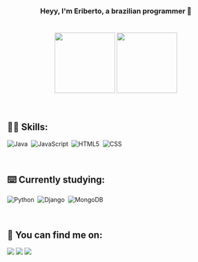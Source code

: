 <div align="center">
    <h3> Heyy, I'm Eriberto, a brazilian programmer 👋 <h3/>
</div>

<br/>

<div align="center">
    <a href="https://github.com/eribert0"></a>
    <img height="140em" src="https://github-readme-stats-sigma-five.vercel.app/api?username=eribert0&show_icons=true&theme=algolia"/>
    <img height="140em" src="https://github-readme-stats-git-masterrstaa-rickstaa.vercel.app/api/top-langs/?username=eribert0&layout=compact&langs_count=6&theme=algolia"/>
</div>

<br/>
<br/>

## **👨‍💻 Skills:**
![Java](https://img.shields.io/badge/java-%23ED8B00.svg?style=for-the-badge&logo=openjdk&logoColor=white)&nbsp;
![JavaScript](https://img.shields.io/badge/-JavaScript-0D1117?style=for-the-badge&logo=javascript&labelColor=0D1117)&nbsp;
![HTML5](https://img.shields.io/badge/html5-%23E34F26.svg?style=for-the-badge&logo=html5&logoColor=white)&nbsp;
![CSS](https://img.shields.io/badge/-CSS-0D1117?style=for-the-badge&logo=CSS3&logoColor=1572B6&labelColor=0D1117)&nbsp;


<br/>

## **⌨️ Currently studying:**
![Python](https://img.shields.io/badge/Python-FFD43B?style=for-the-badge&logo=python&logoColor=blue)&nbsp;
![Django](https://img.shields.io/badge/django-%23092E20.svg?style=for-the-badge&logo=django&logoColor=white)&nbsp;
![MongoDB](https://img.shields.io/badge/MongoDB-%234ea94b.svg?style=for-the-badge&logo=mongodb&logoColor=white)




<br/>

## **🌠 You can find me on:**
  <a href="https://www.linkedin.com/in/eribert0-junior/" target="_blank"><img src="https://img.shields.io/badge/LinkedIn-0077B5?style=for-the-badge&logo=linkedin&logoColor=white"></a>
  <a href="https://www.youtube.com/channel/UCIlhurFJhZZS7G_O8KKtnaA" target="_blank"><img src="https://img.shields.io/badge/YouTube-FF0000?style=for-the-badge&logo=youtube&logoColor=white" target="_blank"></a>
  <a href="https://www.instagram.com/eriberto_junnior/" target="_blank"><img src="https://img.shields.io/badge/-Instagram-%23E4405F?style=for-the-badge&logo=instagram&logoColor=white" target="_blank"></a>
  

